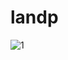 # landp
![1](https://user-images.githubusercontent.com/67787306/133203406-b8a1a261-db67-4588-bd8c-4e1498bc9dfb.jpg)
